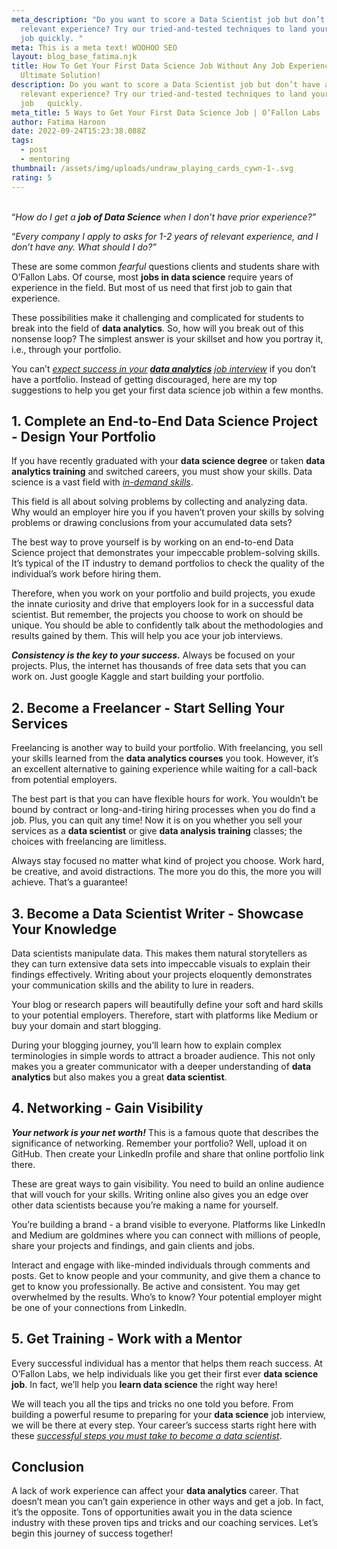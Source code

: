 ```yaml
---
meta_description: "Do you want to score a Data Scientist job but don’t have any
  relevant experience? Try our tried-and-tested techniques to land your first
  job quickly. "
meta: This is a meta text! WOOHOO SEO
layout: blog_base_fatima.njk
title: How To Get Your First Data Science Job Without Any Job Experience? The
  Ultimate Solution!
description: Do you want to score a Data Scientist job but don’t have any
  relevant experience? Try our tried-and-tested techniques to land your first
  job   quickly.
meta_title: 5 Ways to Get Your First Data Science Job | O’Fallon Labs
author: Fatima Haroon
date: 2022-09-24T15:23:38.088Z
tags:
  - post
  - mentoring
thumbnail: /assets/img/uploads/undraw_playing_cards_cywn-1-.svg
rating: 5
---
```

\
“*How do I get a **job of Data Science** when I don’t have prior experience?”*

“*Every company I apply to asks for 1-2 years of relevant experience, and I don’t have any. What should I do?”*

These are some common *fearful* questions clients and students share with O’Fallon Labs. Of course, most **jobs in data science** require years of experience in the field. But most of us need that first job to gain that experience.

These possibilities make it challenging and complicated for students to break into the field of **data analytics**. So, how will you break out of this nonsense loop? The simplest answer is your skillset and how you portray it, i.e., through your portfolio.

You can’t *[expect success in your](https://saeedmirshekari.com/blog/2022-06-11-preparing-for-success-in-your-first-data-science-job-interview/)* ***[data analytics](https://saeedmirshekari.com/blog/2022-06-11-preparing-for-success-in-your-first-data-science-job-interview/)*** *[job interview](https://saeedmirshekari.com/blog/2022-06-11-preparing-for-success-in-your-first-data-science-job-interview/)* if you don’t have a portfolio. Instead of getting discouraged, here are my top suggestions to help you get your first data science job within a few months.

## [](<>)1. Complete an End-to-End Data Science Project - Design Your Portfolio

If you have recently graduated with your **data science degree** or taken **data analytics training** and switched careers, you must show your skills. Data science is a vast field with *[in-demand skills](https://saeedmirshekari.com/blog/2022-07-15-top-10-most-in-demand-skills-for-data-scientists-in-2022/)*.

This field is all about solving problems by collecting and analyzing data. Why would an employer hire you if you haven’t proven your skills by solving problems or drawing conclusions from your accumulated data sets?

The best way to prove yourself is by working on an end-to-end Data Science project that demonstrates your impeccable problem-solving skills. It’s typical of the IT industry to demand portfolios to check the quality of the individual’s work before hiring them.

Therefore, when you work on your portfolio and build projects, you exude the innate curiosity and drive that employers look for in a successful data scientist. But remember, the projects you choose to work on should be unique. You should be able to confidently talk about the methodologies and results gained by them. This will help you ace your job interviews.

***Consistency is the key to your success.*** Always be focused on your projects. Plus, the internet has thousands of free data sets that you can work on. Just google Kaggle and start building your portfolio.

## [](<>)2. Become a Freelancer - Start Selling Your Services

Freelancing is another way to build your portfolio. With freelancing, you sell your skills learned from the **data analytics courses** you took. However, it’s an excellent alternative to gaining experience while waiting for a call-back from potential employers.

The best part is that you can have flexible hours for work. You wouldn’t be bound by contract or long-and-tiring hiring processes when you do find a job. Plus, you can quit any time! Now it is on you whether you sell your services as a **data scientist** or give **data analysis training** classes; the choices with freelancing are limitless.

Always stay focused no matter what kind of project you choose. Work hard, be creative, and avoid distractions. The more you do this, the more you will achieve. That’s a guarantee!

## [](<>)3. Become a Data Scientist Writer - Showcase Your Knowledge

Data scientists manipulate data. This makes them natural storytellers as they can turn extensive data sets into impeccable visuals to explain their findings effectively. Writing about your projects eloquently demonstrates your communication skills and the ability to lure in readers.

Your blog or research papers will beautifully define your soft and hard skills to your potential employers. Therefore, start with platforms like Medium or buy your domain and start blogging.

During your blogging journey, you’ll learn how to explain complex terminologies in simple words to attract a broader audience. This not only makes you a greater communicator with a deeper understanding of **data analytics** but also makes you a great **data scientist**.

## [](<>)4. Networking - Gain Visibility

***Your network is your net worth!*** This is a famous quote that describes the significance of networking. Remember your portfolio? Well, upload it on GitHub. Then create your LinkedIn profile and share that online portfolio link there.

These are great ways to gain visibility. You need to build an online audience that will vouch for your skills. Writing online also gives you an edge over other data scientists because you’re making a name for yourself.

You’re building a brand - a brand visible to everyone. Platforms like LinkedIn and Medium are goldmines where you can connect with millions of people, share your projects and findings, and gain clients and jobs.

Interact and engage with like-minded individuals through comments and posts. Get to know people and your community, and give them a chance to get to know you professionally. Be active and consistent. You may get overwhelmed by the results. Who’s to know? Your potential employer might be one of your connections from LinkedIn.

## [](<>)5. Get Training - Work with a Mentor

Every successful individual has a mentor that helps them reach success. At O’Fallon Labs, we help individuals like you get their first ever **data science job**. In fact, we’ll help you **learn data science** the right way here!

We will teach you all the tips and tricks no one told you before. From building a powerful resume to preparing for your **data science** job interview, we will be there at every step. Your career’s success starts right here with these *[successful steps you must take to become a data scientist](https://saeedmirshekari.com/blog/2022-04-17-5-things-you-need-to-get-your-first-job-in-data-science-analytics/)*.

## [](<>)Conclusion

A lack of work experience can affect your **data analytics** career. That doesn’t mean you can’t gain experience in other ways and get a job. In fact, it’s the opposite. Tons of opportunities await you in the data science industry with these proven tips and tricks and our coaching services. Let’s begin this journey of success together!